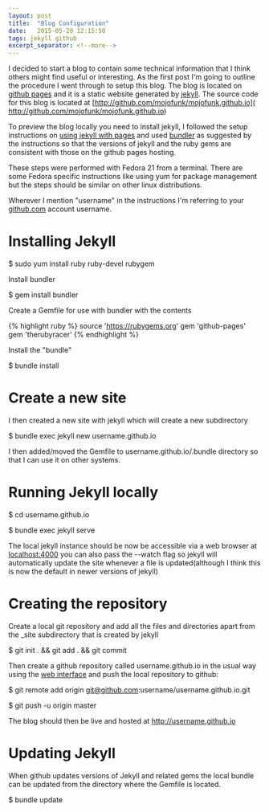 ```yaml
---
layout: post
title:  "Blog Configuration"
date:   2015-05-20 12:15:50
tags: jekyll github
excerpt_separator: <!--more-->
---
```


I decided to start a blog to contain some technical information that I
think others might find useful or interesting. As the first post I'm going to
outline the procedure I went through to setup this blog. The blog is located
on [github pages](https://pages.github.com) and it is a static website
generated by [jekyll](http://jekyllrb.com). The source code for this blog is
located at [http://github.com/mojofunk/mojofunk.github.io](
http://github.com/mojofunk/mojofunk.github.io)

<!--more-->

To preview the blog locally you need to install jekyll, I followed the setup
instructions on [using jekyll with pages](
https://help.github.com/articles/using-jekyll-with-pages) and used
[bundler](http://bundler.io) as suggested by the instructions so that the
versions of jekyll and the ruby gems are consistent with those on the github
pages hosting.

These steps were performed with Fedora 21 from a terminal. There are some
Fedora specific instructions like using yum for package management but the
steps should be similar on other linux distributions.

Wherever I mention "username" in the instructions I'm referring to your
[github.com](http://github.com) account username.

# Installing Jekyll

$ sudo yum install ruby ruby-devel rubygem

Install bundler

$ gem install bundler

Create a Gemfile for use with bundler with the contents

{% highlight ruby %}
source 'https://rubygems.org'
gem 'github-pages'
gem 'therubyracer'
{% endhighlight %}

Install the "bundle"

$ bundle install

# Create a new site

I then created a new site with jekyll which will create a new subdirectory

$ bundle exec jekyll new username.github.io

I then added/moved the Gemfile to username.github.io/.bundle directory so that
I can use it on other systems.

# Running Jekyll locally

$ cd username.github.io

$ bundle exec jekyll serve

The local jekyll instance should be now be accessible via a web browser at
[localhost:4000](localhost:4000) you can also pass the --watch flag so jekyll
will automatically update the site whenever a file is updated(although I think
this is now the default in newer versions of jekyll)

# Creating the repository

Create a local git repository and add all the files and directories apart from
the _site subdirectory that is created by jekyll

$ git init . && git add . && git commit

Then create a github repository called username.github.io in the usual way
using the [web interface](https://github.com/new) and push the local repository
to github:

$ git remote add origin git@github.com:username/username.github.io.git

$ git push -u origin master

The blog should then be live and hosted at http://username.github.io

# Updating Jekyll

When github updates versions of Jekyll and related gems the local bundle can be
updated from the directory where the Gemfile is located.

$ bundle update
